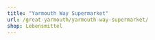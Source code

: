 ```yaml
---
title: "Yarmouth Way Supermarket"
url: /great-yarmouth/yarmouth-way-supermarket/
shop: Lebensmittel
---
```


